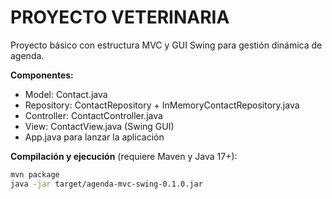# PROYECTO VETERINARIA 

Proyecto básico con estructura MVC y GUI Swing para gestión dinámica de agenda.

**Componentes:**
- Model: Contact.java
- Repository: ContactRepository + InMemoryContactRepository.java
- Controller: ContactController.java
- View: ContactView.java (Swing GUI)
- App.java para lanzar la aplicación

**Compilación y ejecución** (requiere Maven y Java 17+):
```bash
mvn package
java -jar target/agenda-mvc-swing-0.1.0.jar
```
